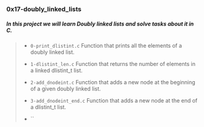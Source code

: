 ### 0x17-doubly_linked_lists

##### In this project we will learn __Doubly linked lists__ and solve tasks about it in C.

> - `0-print_dlistint.c` Function that prints all the elements of a doubly linked list.
>
> - `1-dlistint_len.c` Function that returns the number of elements in a linked dlistint_t list.
>
> - `2-add_dnodeint.c` Function that adds a new node at the beginning of a given doubly linked list.
>
> - `3-add_dnodeint_end.c` Function that adds a new node at the end of a dlistint_t list.
>
> - ``
